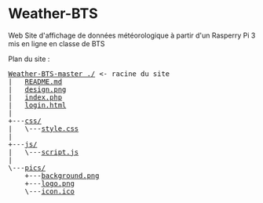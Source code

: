 # Weather-BTS

Web Site d'affichage de données météorologique à partir d'un Rasperry Pi 3 mis en ligne en classe de BTS

Plan du site :
<pre>
<a href="../../">Weather-BTS-master ./</a> <- racine du site
|   <a href="../../blob/master/README.md">README.md</a>
|   <a href="../../blob/master/design.png">design.png</a>
|   <a href="../../blob/master/index.php">index.php</a>
|   <a href="../../blob/master/login.html">login.html</a>
|
+---<a href="../../tree/master/css/">css/</a>
|   \---<a href="../../blob/master/css/style.css">style.css</a>
|
+---<a href="../../tree/master/js/">js/</a>
|   \---<a href="../../blob/master/js/script.js">script.js</a>
|
\---<a href="../../tree/master/pics/">pics/</a>
    +---<a href="../../blob/master/pics/background.png">background.png</a>
    +---<a href="../../blob/master/pics/logo.png">logo.png</a>
    \---<a href="../../blob/master/pics/icon.ico">icon.ico</a>
</pre>
